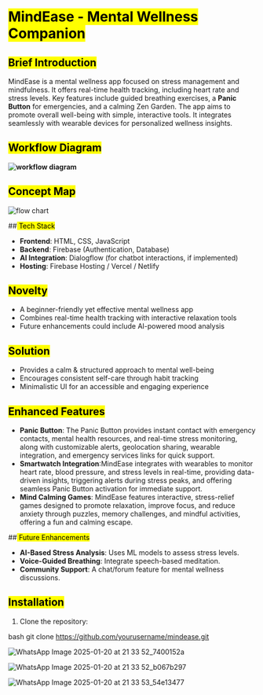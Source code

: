 # <mark>MindEase - Mental Wellness Companion</mark>

## <mark>Brief Introduction</mark>
MindEase is a mental wellness app focused on stress management and mindfulness. It offers real-time health tracking, including heart rate and stress levels. Key features include guided breathing exercises, a **Panic Button** for emergencies, and a calming Zen Garden. The app aims to promote overall well-being with simple, interactive tools. It integrates seamlessly with wearable devices for personalized wellness insights.

## <mark>Workflow Diagram</mark>
**![workflow diagram](https://github.com/user-attachments/assets/d13415f7-292d-498e-a189-c7f6998365c2)**

## <mark>Concept Map</mark>
![flow chart](https://github.com/user-attachments/assets/962ab38e-4a79-412d-b821-ab60ac1afff4)


##<mark> Tech Stack</mark>
- **Frontend**: HTML, CSS, JavaScript
- **Backend**: Firebase (Authentication, Database)
- **AI Integration**: Dialogflow (for chatbot interactions, if implemented)
- **Hosting**: Firebase Hosting / Vercel / Netlify

## <mark>Novelty</mark>
- A beginner-friendly yet effective mental wellness app
- Combines real-time health tracking with interactive relaxation tools
- Future enhancements could include AI-powered mood analysis

## <mark>Solution</mark>
- Provides a calm & structured approach to mental well-being
- Encourages consistent self-care through habit tracking
- Minimalistic UI for an accessible and engaging experience

## <mark>Enhanced Features</mark>
- **Panic Button**: The Panic Button provides instant contact with emergency contacts, mental health resources, and real-time stress monitoring, along with customizable alerts, geolocation sharing, wearable integration, and emergency services links for quick support.
- **Smartwatch Integration**:MindEase integrates with wearables to monitor heart rate, blood pressure, and stress levels in real-time, providing data-driven insights, triggering alerts during stress peaks, and offering seamless Panic Button activation for immediate support.
- **Mind Calming Games**: MindEase features interactive, stress-relief games designed to promote relaxation, improve focus, and reduce anxiety through puzzles, memory challenges, and mindful activities, offering a fun and calming escape.

##<mark> Future Enhancements</mark>
- **AI-Based Stress Analysis**: Uses ML models to assess stress levels.
- **Voice-Guided Breathing**: Integrate speech-based meditation.
- **Community Support**: A chat/forum feature for mental wellness discussions.

## <mark>Installation</mark>
1. Clone the repository:
   
bash
   git clone https://github.com/yourusername/mindease.git

![WhatsApp Image 2025-01-20 at 21 33 52_7400152a](https://github.com/user-attachments/assets/a6e6703b-3acb-488c-b186-90a2b3e92f2b)

![WhatsApp Image 2025-01-20 at 21 33 52_b067b297](https://github.com/user-attachments/assets/8ede1c28-e6d8-4cf4-87f4-0d2024d41ae0)

![WhatsApp Image 2025-01-20 at 21 33 53_54e13477](https://github.com/user-attachments/assets/a52a87a9-7c8c-4420-a9fa-5541c49dde0c)
